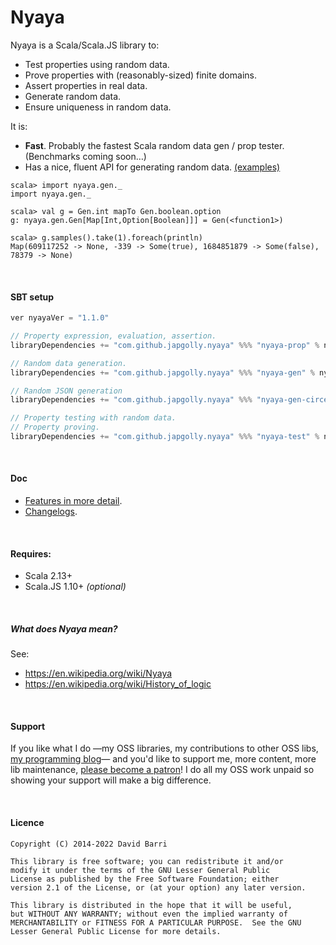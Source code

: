 Nyaya
=====

Nyaya is a Scala/Scala.JS library to:
* Test properties using random data.
* Prove properties with (reasonably-sized) finite domains.
* Assert properties in real data.
* Generate random data.
* Ensure uniqueness in random data.

It is:
* **Fast**. Probably the fastest Scala random data gen / prop tester. (Benchmarks coming soon…)
* Has a nice, fluent API for generating random data. [(examples)](doc/FEATURES.md#generating-random-data)
```
scala> import nyaya.gen._
import nyaya.gen._

scala> val g = Gen.int mapTo Gen.boolean.option
g: nyaya.gen.Gen[Map[Int,Option[Boolean]]] = Gen(<function1>)

scala> g.samples().take(1).foreach(println)
Map(609117252 -> None, -339 -> Some(true), 1684851879 -> Some(false), 78379 -> None)
```

<br>

#### SBT setup

```scala
ver nyayaVer = "1.1.0"

// Property expression, evaluation, assertion.
libraryDependencies += "com.github.japgolly.nyaya" %%% "nyaya-prop" % nyayaVer

// Random data generation.
libraryDependencies += "com.github.japgolly.nyaya" %%% "nyaya-gen" % nyayaVer

// Random JSON generation
libraryDependencies += "com.github.japgolly.nyaya" %%% "nyaya-gen-circe" % nyayaVer

// Property testing with random data.
// Property proving.
libraryDependencies += "com.github.japgolly.nyaya" %%% "nyaya-test" % nyayaVer % Test
```

<br>

#### Doc

* [Features in more detail](doc/FEATURES.md).
* [Changelogs](doc/changelog/).

<br>

#### Requires:
* Scala 2.13+
* Scala.JS 1.10+ *(optional)*

<br>

##### What does Nyaya mean?

See:
* https://en.wikipedia.org/wiki/Nyaya
* https://en.wikipedia.org/wiki/History_of_logic

<br>

#### Support
If you like what I do
—my OSS libraries, my contributions to other OSS libs, [my programming blog](https://japgolly.blogspot.com)—
and you'd like to support me, more content, more lib maintenance, [please become a patron](https://www.patreon.com/japgolly)!
I do all my OSS work unpaid so showing your support will make a big difference.

<br>

#### Licence
```
Copyright (C) 2014-2022 David Barri

This library is free software; you can redistribute it and/or
modify it under the terms of the GNU Lesser General Public
License as published by the Free Software Foundation; either
version 2.1 of the License, or (at your option) any later version.

This library is distributed in the hope that it will be useful,
but WITHOUT ANY WARRANTY; without even the implied warranty of
MERCHANTABILITY or FITNESS FOR A PARTICULAR PURPOSE.  See the GNU
Lesser General Public License for more details.
```
